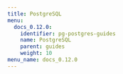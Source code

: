 ```yaml
---
title: PostgreSQL
menu:
  docs_0.12.0:
    identifier: pg-postgres-guides
    name: PostgreSQL
    parent: guides
    weight: 10
menu_name: docs_0.12.0
---
```

